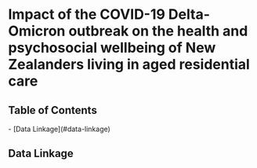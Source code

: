 <h1 align="left">
  Impact of the COVID-19 Delta-Omicron outbreak on the health and psychosocial wellbeing of New Zealanders living in aged residential care
</h1>

<h2>
  Table of Contents
</h2>
- [Data Linkage](#data-linkage)

##  Data Linkage
